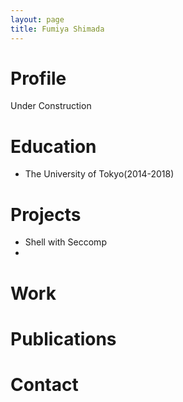 ```yaml
---
layout: page
title: Fumiya Shimada
---
```

# Profile
Under Construction

# Education
* The University of Tokyo(2014-2018)
# Projects
* Shell with Seccomp
* 
# Work
# Publications
# Contact